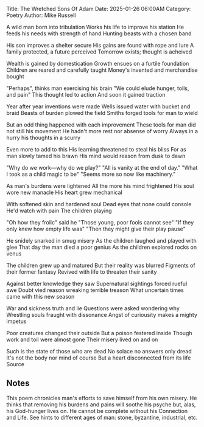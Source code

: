 Title: The Wretched Sons Of Adam
Date: 2025-01-26 06:00AM
Category: Poetry
Author: Mike Russell

A wild man born into tribulation
Works his life to improve his station
He feeds his needs with strength of hand
Hunting beasts with a chosen band

His son improves a shelter secure
His gains are found with rope and lure
A family protected, a future perceived
Tomorrow exists; thought is acheived

Wealth is gained by domestication
Growth ensues on a furtile foundation
Children are reared and carefully taught
Money's invented and merchandise bought

"Perhaps", thinks man exercising his brain
"We could elude hunger, toils, and pain"
This thought led to action
And soon it gained traction

Year after year inventions were made
Wells issued water with bucket and braid
Beasts of burden plowed the field
Smiths forged tools for man to wield

But an odd thing happened with each improvement
These tools for man did not still his movement
He hadn't more rest nor absense of worry
Always in a hurry his thoughts in a scurry

Even more to add to this
His learning threatened to steal his bliss
For as man slowly tamed his brawn
His mind would reason from dusk to dawn

"Why do we work—why do we play?"
"All is vanity at the end of day."
"What I took as a child magic to be"
"Seems more so now like machinery."

As man's burdens were lightened
All the more his mind frightened
His soul wore new manacle
His heart grew mechanical

With softened skin and hardened soul
Dead eyes that none could console
He'd watch with pain
The children playing

"Oh how they frolic" said he
"Those young, poor fools cannot see"
"If they only knew how empty life was"
"Then they might give their play pause"

He snidely snarked in smug misery
As the children laughed and played with glee
That day the man died a poor genius
As the children explored rocks on venus

The children grew up and matured
But their reality was blurred
Figments of their former fantasy
Revived with life to threaten their sanity

Against better knowledge they saw
Supernatural sightings forced rueful awe
Doubt vied reason wreaking terrible treason
What uncertain times came with this new season

War and sickness truth and lie
Questions were asked wondering why
Wrestling souls fraught with dissonance
Angst of curiousity makes a mighty impetus

Poor creatures changed their outside
But a poison festered inside
Though work and toil were almost gone
Their misery lived on and on

Such is the state of those who are dead
No solace no answers only dread
It's not the body nor mind of course
But a heart disconnected from its life Source

## Notes

This poem chronicles man's efforts to save himself from his own misery. He thinks that removing his burdens and pains will soothe his psyche but, alas, his God-hunger lives on. He cannot be complete without his Connection and Life. See hints to different ages of man: stone, byzantine, industrial, etc.
